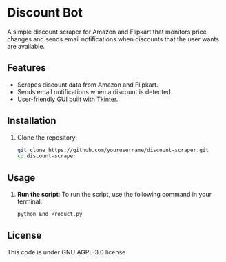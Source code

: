 # Discount Bot

A simple discount scraper for Amazon and Flipkart that monitors price changes and sends email notifications when discounts that the user wants are available.

## Features
- Scrapes discount data from Amazon and Flipkart.
- Sends email notifications when a discount is detected.
- User-friendly GUI built with Tkinter.

## Installation

1. Clone the repository:
   ```bash
   git clone https://github.com/yourusername/discount-scraper.git
   cd discount-scraper

## Usage

1. **Run the script**:
   To run the script, use the following command in your terminal:
   ```bash
   python End_Product.py


## License
  This code is under GNU AGPL-3.0 license 
